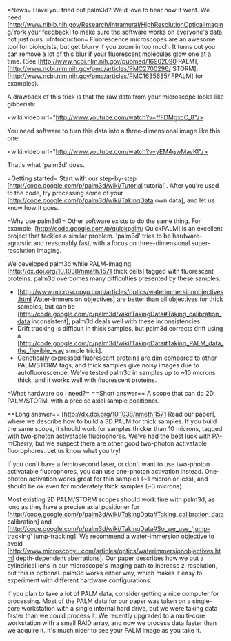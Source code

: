 =News=
Have you tried out palm3d? We'd love to hear how it went. We need [http://www.nibib.nih.gov/Research/Intramural/HighResolutionOpticalImaging/York your feedback] to make sure the software works on everyone's data, not just ours. 
=Introduction=
Fluorescence microscopes are an awesome tool for biologists, but get blurry if you zoom in too much. It turns out you can remove a lot of this blur if your fluorescent molecules glow one at a time. (See [http://www.ncbi.nlm.nih.gov/pubmed/16902090 PALM], [http://www.ncbi.nlm.nih.gov/pmc/articles/PMC2700296/ STORM], [http://www.ncbi.nlm.nih.gov/pmc/articles/PMC1635685/ FPALM] for examples).

A drawback of this trick is that the raw data from your microscope looks like gibberish:

<wiki:video url="http://www.youtube.com/watch?v=ffFDMgxcC_8"/>

You need software to turn this data into a three-dimensional image like this one:

<wiki:video url="http://www.youtube.com/watch?v=yEM4gwMavKI"/>

That's what 'palm3d' does.

=Getting started=
Start with our step-by-step [http://code.google.com/p/palm3d/wiki/Tutorial tutorial]. After you're used to the code, try processing some of your [http://code.google.com/p/palm3d/wiki/TakingData own data], and let us know how it goes.

=Why use palm3d?=
Other software exists to do the same thing. For example, [http://code.google.com/p/quickpalm/ QuickPALM] is an excellent project that tackles a similar problem. 'palm3d' tries to be hardware-agnostic and reasonably fast, with a focus on three-dimensional super-resolution imaging. 

We developed palm3d while PALM-imaging [http://dx.doi.org/10.1038/nmeth.1571 thick cells] tagged with fluorescent proteins. palm3d overcomes many difficulties presented by these samples:
  * [http://www.microscopyu.com/articles/optics/waterimmersionobjectives.html Water-immersion objectives] are better than oil objectives for thick samples, but can be [http://code.google.com/p/palm3d/wiki/TakingData#Taking_calibration_data inconsistent]; palm3d deals well with these inconsistencies.
  * Drift tracking is difficult in thick samples, but palm3d corrects drift using a [http://code.google.com/p/palm3d/wiki/TakingData#Taking_PALM_data_the_flexible_way simple trick].
  * Genetically expressed fluorescent proteins are dim compared to other PALM/STORM tags, and thick samples give noisy images due to autofluorescence. We've tested palm3d in samples up to ~10 microns thick, and it works well with fluorescent proteins.

=What hardware do I need?=
==Short answer==
A scope that can do 2D PALM/STORM, with a precise axial sample positioner.

==Long answer==
[http://dx.doi.org/10.1038/nmeth.1571 Read our paper], where we describe how to build a 3D PALM for thick samples. If you build the same scope, it should work for samples thicker than 10 microns, tagged with two-photon activatable fluorophores. We've had the best luck with PA-mCherry, but we suspect there are other good two-photon activatable fluorophores. Let us know what you try!

If you don't have a femtosecond laser, or don't want to use two-photon activatable fluorophores, you can use one-photon activation instead. One-photon activation works great for thin samples (~1 micron or less), and should be ok even for moderately thick samples (~3 microns).

Most existing 2D PALM/STORM scopes should work fine with palm3d, as long as they have a precise axial positioner for [http://code.google.com/p/palm3d/wiki/TakingData#Taking_calibration_data calibration] and [http://code.google.com/p/palm3d/wiki/TakingData#So_we_use_'jump-tracking' jump-tracking]. We recommend a water-immersion objective to avoid [http://www.microscopyu.com/articles/optics/waterimmersionobjectives.html depth-dependent aberrations]. Our paper describes how we put a cylindrical lens in our microscope's imaging path to increase z-resolution, but this is optional. palm3d works either way, which makes it easy to experiment with different hardware configurations.

If you plan to take a lot of PALM data, consider getting a nice computer for processing. Most of the PALM data for our paper was taken on a single-core workstation with a single internal hard drive, but we were taking data faster than we could process it. We recently upgraded to a multi-core workstation with a small RAID array, and now we process data faster than we acquire it. It's much nicer to see your PALM image as you take it.
